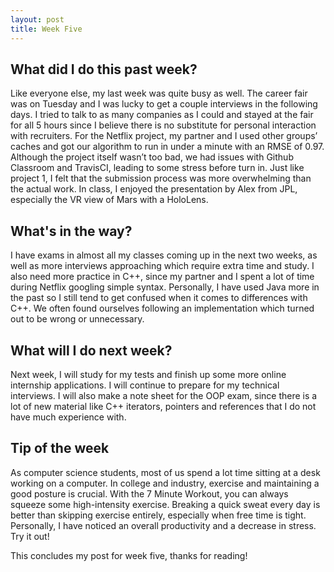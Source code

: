```yaml
---
layout: post
title: Week Five
---
```


## What did I do this past week? ##

Like everyone else, my last week was quite busy as well. The career fair was on Tuesday and I was lucky to get a couple interviews in the following days. I tried to talk to as many companies as I could and stayed at the fair for all 5 hours since I believe there is no substitute for personal interaction with recruiters. For the Netflix project, my partner and I used other groups’ caches and got our algorithm to run in under a minute with an RMSE of 0.97. Although the project itself wasn’t too bad, we had issues with Github Classroom and TravisCI, leading to some stress before turn in. Just like project 1, I felt that the submission process was more overwhelming than the actual work. In class, I enjoyed the presentation by Alex from JPL, especially the VR view of Mars with a HoloLens.

## What's in the way? ##

I have exams in almost all my classes coming up in the next two weeks, as well as more interviews approaching which require extra time and study. I also need more practice in C++, since my partner and I spent a lot of time during Netflix googling simple syntax. Personally, I have used Java more in the past so I still tend to get confused when it comes to differences with C++. We often found ourselves following an implementation which turned out to be wrong or unnecessary.

## What will I do next week? ##

Next week, I will study for my tests and finish up some more online internship applications. I will continue to prepare for my technical interviews. I will also make a note sheet for the OOP exam, since there is a lot of new material like C++ iterators, pointers and references that I do not have much experience with.

## Tip of the week ##

As computer science students, most of us spend a lot time sitting at a desk working on a computer. In college and industry, exercise and maintaining a good posture is crucial. With the 7 Minute Workout, you can always squeeze some high-intensity exercise. Breaking a quick sweat every day is better than skipping exercise entirely, especially when free time is tight. Personally, I have noticed an overall productivity and a decrease in stress. Try it out!

This concludes my post for week five, thanks for reading!
